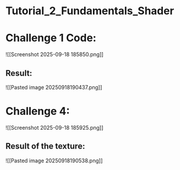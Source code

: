 # Tutorial_2_Fundamentals_Shader

# Challenge 1 Code:
![[Screenshot 2025-09-18 185850.png]]
## Result:
![[Pasted image 20250918190437.png]]

# Challenge 4:
![[Screenshot 2025-09-18 185925.png]]
## Result of the texture:
![[Pasted image 20250918190538.png]]